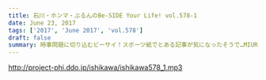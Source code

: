 ```yaml
---
title: 石川・ホンマ・ぶるんのBe-SIDE Your Life! vol.578-1
date: June 23, 2017
tags: ['2017', 'June 2017', 'vol.578']
draft: false
summary: 時事問題に切り込むビーサイ！スポーツ紙でとある記事が気になったそうで…MIURA
---
```


http://project-phi.ddo.jp/ishikawa/ishikawa578_1.mp3